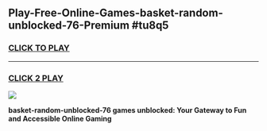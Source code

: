 
## Play-Free-Online-Games-basket-random-unblocked-76-Premium #tu8q5
<h3>
<a href="https://premium.freeplayer.one?title=basket-random-unblocked-76&ref=8M">CLICK TO PLAY</a></h3>
<hr>

<h3>
<a href="https://premium.freeplayer.one?title=basket-random-unblocked-76&ref=8M">CLICK 2 PLAY</a>
  
</h3>

<a href="https://premium.freeplayer.one?title=basket-random-unblocked-76&ref=8M"><img src="https://clearcache.store/games.png"></a>


**basket-random-unblocked-76 games unblocked: Your Gateway to Fun and Accessible Online Gaming**
